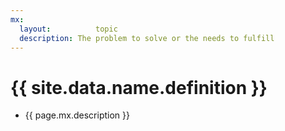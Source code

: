```yaml
---
mx:
  layout:          topic
  description: The problem to solve or the needs to fulfill
---
```



# {{ site.data.name.definition }}
- {{ page.mx.description }}

